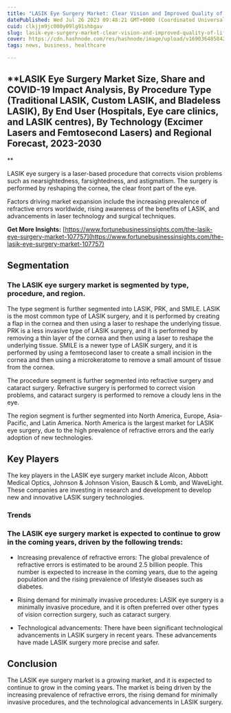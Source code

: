 ```yaml
---
title: "LASIK Eye Surgery Market: Clear Vision and Improved Quality of Life"
datePublished: Wed Jul 26 2023 09:48:21 GMT+0000 (Coordinated Universal Time)
cuid: clkjjm9jc000y09lg91shbgav
slug: lasik-eye-surgery-market-clear-vision-and-improved-quality-of-life
cover: https://cdn.hashnode.com/res/hashnode/image/upload/v1690364858429/7e199e58-6b68-470c-a5d2-1a4fdc4f7898.png
tags: news, business, healthcare

---
```


## **LASIK Eye Surgery Market Size, Share and COVID-19 Impact Analysis, By Procedure Type (Traditional LASIK, Custom LASIK, and Bladeless LASIK), By End User (Hospitals, Eye care clinics, and LASIK centres), By Technology (Excimer Lasers and Femtosecond Lasers) and Regional Forecast, 2023-2030  
**

LASIK eye surgery is a laser-based procedure that corrects vision problems such as nearsightedness, farsightedness, and astigmatism. The surgery is performed by reshaping the cornea, the clear front part of the eye.

Factors driving market expansion include the increasing prevalence of refractive errors worldwide, rising awareness of the benefits of LASIK, and advancements in laser technology and surgical techniques.

**Get More Insights:** [https://www.fortunebusinessinsights.com/the-lasik-eye-surgery-market-107757](https://www.fortunebusinessinsights.com/the-lasik-eye-surgery-market-107757)

## **Segmentation**

### **The LASIK eye surgery market is segmented by type, procedure, and region.**

The type segment is further segmented into LASIK, PRK, and SMILE. LASIK is the most common type of LASIK surgery, and it is performed by creating a flap in the cornea and then using a laser to reshape the underlying tissue. PRK is a less invasive type of LASIK surgery, and it is performed by removing a thin layer of the cornea and then using a laser to reshape the underlying tissue. SMILE is a newer type of LASIK surgery, and it is performed by using a femtosecond laser to create a small incision in the cornea and then using a microkeratome to remove a small amount of tissue from the cornea.

The procedure segment is further segmented into refractive surgery and cataract surgery. Refractive surgery is performed to correct vision problems, and cataract surgery is performed to remove a cloudy lens in the eye.

The region segment is further segmented into North America, Europe, Asia-Pacific, and Latin America. North America is the largest market for LASIK eye surgery, due to the high prevalence of refractive errors and the early adoption of new technologies.

## **Key Players**

The key players in the LASIK eye surgery market include Alcon, Abbott Medical Optics, Johnson & Johnson Vision, Bausch & Lomb, and WaveLight. These companies are investing in research and development to develop new and innovative LASIK surgery technologies.

### **Trends**

### **The LASIK eye surgery market is expected to continue to grow in the coming years, driven by the following trends:**

* Increasing prevalence of refractive errors: The global prevalence of refractive errors is estimated to be around 2.5 billion people. This number is expected to increase in the coming years, due to the ageing population and the rising prevalence of lifestyle diseases such as diabetes.
    
* Rising demand for minimally invasive procedures: LASIK eye surgery is a minimally invasive procedure, and it is often preferred over other types of vision correction surgery, such as cataract surgery.
    
* Technological advancements: There have been significant technological advancements in LASIK surgery in recent years. These advancements have made LASIK surgery more precise and safer.
    

## **Conclusion**

The LASIK eye surgery market is a growing market, and it is expected to continue to grow in the coming years. The market is being driven by the increasing prevalence of refractive errors, the rising demand for minimally invasive procedures, and the technological advancements in LASIK surgery.